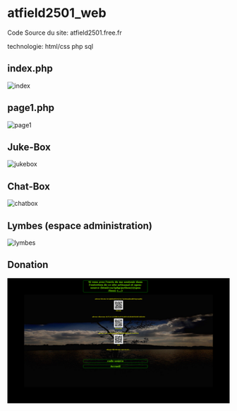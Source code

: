 # atfield2501_web

Code Source du site: atfield2501.free.fr  
 
technologie: html/css php sql

## index.php
![index](https://i.ibb.co/4m0MW0y/index-web.png)

## page1.php
![page1](https://i.ibb.co/yXSVtV6/page1-atfield2501.png)

## Juke-Box
![jukebox](https://i.ibb.co/Yjz9m09/juke-box1.png)

## Chat-Box
![chatbox](https://i.ibb.co/4p1CkQs/ChatBox.png)

## Lymbes (espace administration)
![lymbes](https://i.ibb.co/7pJNYgG/Lymbes.png)

## Donation
![Donation](https://github.com/ATField2501/atfield2501_web/blob/master/atfield2501-screenshot/atfield2501-Donnations.png)

